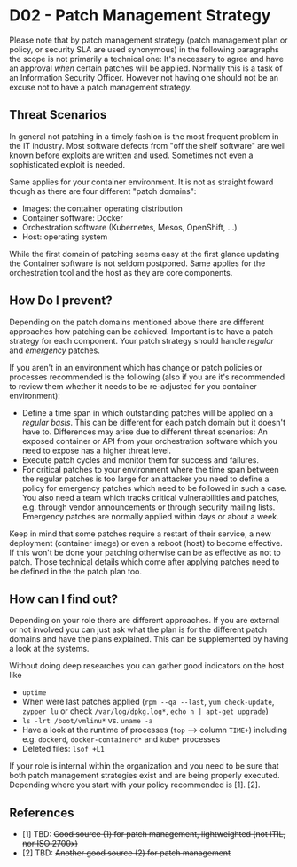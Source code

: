 # D02 - Patch Management Strategy


Please note that by patch management strategy (patch management plan or policy, or security SLA are used synonymous) in the following paragraphs the scope is not primarily a technical one: It's necessary to agree and have an approval _when_ certain patches will be applied.  Normally this is a task of an Information Security Officer. However not having one should not be an excuse not to have a patch management strategy.


## Threat Scenarios

In general not patching in a timely fashion is the most frequent problem in the IT industry. Most software defects from "off the shelf software" are well known before exploits are written and used. Sometimes not even a sophisticated exploit is needed.

Same applies for your container environment. It is not as straight foward though as there are four different "patch domains":

* Images: the container operating distribution
* Container software: Docker
* Orchestration software (Kubernetes, Mesos, OpenShift, ...)
* Host: operating system

While the first domain of patching seems easy at the first glance updating the Container software is not seldom postponed. Same applies for the orchestration tool and the host as they are core components.


## How Do I prevent?

Depending on the patch domains mentioned above there are different approaches how patching can be achieved. Important is to have a patch strategy for each component. Your patch strategy should handle _regular_ and _emergency_ patches.

If you aren't in an environment which has change or patch policies or processes recommended is the following (also if you are it's recommended to review them whether it needs to be re-adjusted for you container environment):

* Define a time span in which outstanding patches will be applied on a _regular basis_. This can be different for each patch domain but it doesn't have to. Differences may arise due to different threat scenarios: An exposed container or API from your orchestration software which you need to expose has a higher threat level.
* Execute patch cycles and monitor them for success and failures.
* For critical patches to your environment where the time span between the regular patches is too large for an attacker you need to define a policy for emergency patches which need to be followed in such a case. You also need a team which tracks critical vulnerabilities and patches, e.g. through vendor announcements or through security mailing lists. Emergency patches are normally applied within days or about a week.

Keep in mind that some patches require a restart of their service, a new deployment (container image) or even a reboot (host) to become effective. If this won't be done your patching otherwise can be as effective as not to patch. Those technical details which come after applying patches need to be defined in the the patch plan too.


## How can I find out?

Depending on your role there are different approaches. If you are external or not involved you can just ask what the plan is for the different patch domains and have the plans explained. This can be supplemented by having a look at the systems.

Without doing deep researches you can gather good indicators on the host like

* `uptime`
* When were last patches applied (`rpm --qa --last`, `yum check-update`, `zypper lu` or check `/var/log/dpkg.log*`, `echo n | apt-get upgrade`)
* `ls -lrt /boot/vmlinu*` vs. `uname -a`
* Have a look at the runtime of processes (`top` --> column `TIME+`) including e.g. `dockerd`, `docker-containerd*` and `kube*` processes
* Deleted files: `lsof +L1`

If your role is internal within the organization and you need to be sure that both patch management strategies exist and are being properly executed. Depending where you start with your policy recommended is [1]. [2].


## References

* [1] TBD: ~~Good source (1) for patch management, lightweighted (not ITIL, nor ISO 2700x)~~
* [2] TBD: ~~Another good source (2) for patch management~~
